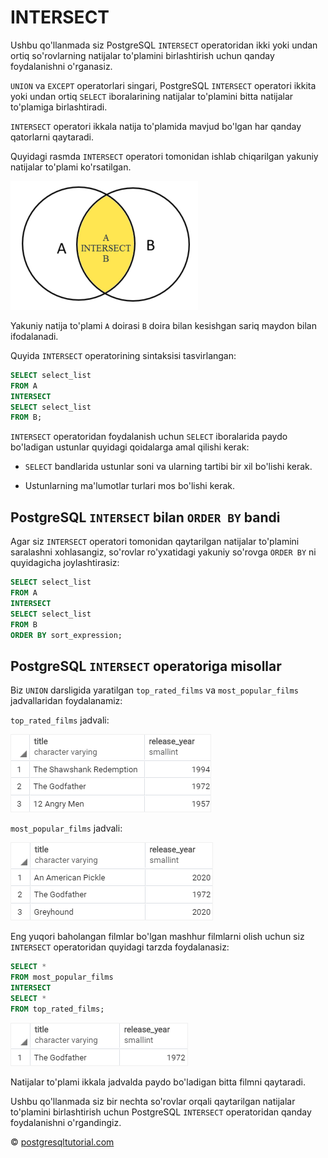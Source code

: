 # INTERSECT

Ushbu qo'llanmada siz PostgreSQL `INTERSECT` operatoridan ikki yoki undan ortiq so'rovlarning natijalar to'plamini birlashtirish uchun qanday foydalanishni o'rganasiz.

`UNION` va `EXCEPT` operatorlari singari, PostgreSQL `INTERSECT` operatori ikkita yoki undan ortiq `SELECT` iboralarining natijalar to'plamini bitta natijalar to'plamiga birlashtiradi.

`INTERSECT` operatori ikkala natija to'plamida mavjud bo'lgan har qanday qatorlarni qaytaradi.

Quyidagi rasmda `INTERSECT` operatori tomonidan ishlab chiqarilgan yakuniy natijalar to'plami ko'rsatilgan.


![output](image-5.png)

Yakuniy natija to'plami `A` doirasi `B` doira bilan kesishgan sariq maydon bilan ifodalanadi.

Quyida `INTERSECT` operatorining sintaksisi tasvirlangan:

```sql
SELECT select_list
FROM A
INTERSECT
SELECT select_list
FROM B;
```

`INTERSECT` operatoridan foydalanish uchun `SELECT` iboralarida paydo bo'ladigan ustunlar quyidagi qoidalarga amal qilishi kerak:

* `SELECT` bandlarida ustunlar soni va ularning tartibi bir xil bo'lishi kerak.

* Ustunlarning ma'lumotlar turlari mos bo'lishi kerak.

## PostgreSQL `INTERSECT` bilan `ORDER BY` bandi

Agar siz `INTERSECT` operatori tomonidan qaytarilgan natijalar to'plamini saralashni xohlasangiz, so'rovlar ro'yxatidagi yakuniy so'rovga `ORDER BY` ni quyidagicha joylashtirasiz:

```sql
SELECT select_list
FROM A
INTERSECT
SELECT select_list
FROM B
ORDER BY sort_expression;
```

## PostgreSQL `INTERSECT` operatoriga misollar

Biz `UNION` darsligida yaratilgan `top_rated_films` va `most_popular_films` jadvallaridan foydalanamiz:

`top_rated_films` jadvali:

![output](image-6.png)

`most_popular_films` jadvali:

![output](image-7.png)

Eng yuqori baholangan filmlar bo'lgan mashhur filmlarni olish uchun siz `INTERSECT` operatoridan quyidagi tarzda foydalanasiz:

```sql
SELECT *
FROM most_popular_films 
INTERSECT
SELECT *
FROM top_rated_films;
```

![output](image-8.png)

Natijalar to'plami ikkala jadvalda paydo bo'ladigan bitta filmni qaytaradi.

Ushbu qo'llanmada siz bir nechta so'rovlar orqali qaytarilgan natijalar to'plamini birlashtirish uchun PostgreSQL `INTERSECT` operatoridan qanday foydalanishni o'rgandingiz.

© [postgresqltutorial.com](https://www.postgresqltutorial.com/postgresql-tutorial/postgresql-intersect/)